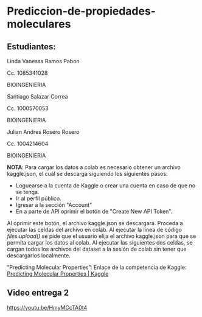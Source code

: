 # Prediccion-de-propiedades-moleculares




## Estudiantes:

Linda Vanessa Ramos Pabon 

Cc. 1085341028

BIOINGENIERIA

Santiago Salazar Correa

Cc. 1000570053

BIOINGENIERIA

Julian Andres Rosero Rosero

Cc. 1004214604

BIOINGENIERIA


**NOTA**:
Para cargar los datos a colab es necesario obtener un archivo kaggle.json, el cuál se descarga siguiendo los siguientes pasos:

*   Loguearse a la cuenta de Kaggle o crear una cuenta en caso de que no se tenga.
*   Ir al perfil público.
*   Igresar a la sección "Account"
*   En a parte de API oprimir el botón de "Create New API Token". 


Al oprimir este botón, el archivo kaggle.json se descargará. Proceda a ejecutar las celdas del archivo en colab. Al ejecutar la línea de código *files.upload()* se pide que el usuario elija el archivo kaggle.json para que se permita cargar los datos al colab. Al ejecutar las siguientes dos celdas, se cargan todos los archivos del dataset a la sesión de colab sin tener que descargarlos localmente.


“Predicting Molecular Properties”: Enlace de la competencia de Kaggle:[ Predicting Molecular Properties | Kaggle](https://www.kaggle.com/competitions/champs-scalar-coupling/overview)

 ## Video entrega 2

https://youtu.be/HmyMCcTA0t4


